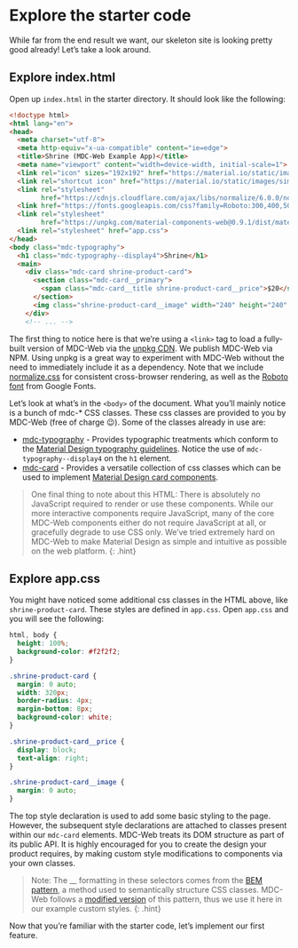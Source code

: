 <!--docs:
title: "2. Explore the starter code"
layout: landing
section: codelab
path: /codelab/2-explore/
-->

<link rel="stylesheet" href="css/codelab.css" />

# Explore the starter code

While far from the end result we want, our skeleton site is looking pretty good already! Let’s take a look around.

## Explore index.html

Open up `index.html` in the starter directory. It should look like the following:

```html
<!doctype html>
<html lang="en">
<head>
  <meta charset="utf-8">
  <meta http-equiv="x-ua-compatible" content="ie=edge">
  <title>Shrine (MDC-Web Example App)</title>
  <meta name="viewport" content="width=device-width, initial-scale=1">
  <link rel="icon" sizes="192x192" href="https://material.io/static/images/simple-lp/favicons/components-192x192.png">
  <link rel="shortcut icon" href="https://material.io/static/images/simple-lp/favicons/components-72x72.png">
  <link rel="stylesheet"
        href="https://cdnjs.cloudflare.com/ajax/libs/normalize/6.0.0/normalize.min.css">
  <link href="https://fonts.googleapis.com/css?family=Roboto:300,400,500,700" rel="stylesheet">
  <link rel="stylesheet"
        href="https://unpkg.com/material-components-web@0.9.1/dist/material-components-web.min.css">
  <link rel="stylesheet" href="app.css">
</head>
<body class="mdc-typography">
  <h1 class="mdc-typography--display4">Shrine</h1>
  <main>
    <div class="mdc-card shrine-product-card">
      <section class="mdc-card__primary">
        <span class="mdc-card__title shrine-product-card__price">$20</span>
      </section>
      <img class="shrine-product-card__image" width="240" height="240" alt="Sunglasses" src="assets/sunnies.png">
    </div>
    <!-- ... -->
```

The first thing to notice here is that we’re using a `<link>` tag to load a fully-built version of MDC-Web via the [unpkg CDN](https://unpkg.com/#/). We publish MDC-Web via NPM. Using unpkg is a great way to experiment with MDC-Web without the need to immediately include it as a dependency. Note that we include [normalize.css](https://necolas.github.io/normalize.css/) for consistent cross-browser rendering, as well as the [Roboto font](https://fonts.google.com/specimen/Roboto) from Google Fonts.


Let’s look at what’s in the `<body>` of the document. What you’ll mainly notice is a bunch of mdc-* CSS classes. These css classes are provided to you by MDC-Web (free of charge 😉). Some of the classes already in use are:

- [mdc-typography](https://github.com/material-components/material-components-web/tree/master/packages/mdc-typography) - Provides typographic treatments which conform to the [Material Design typography guidelines](https://material.google.com/style/typography.html). Notice the use of `mdc-typography--display4` on the `h1` element.
- [mdc-card](https://github.com/material-components/material-components-web/tree/master/packages/mdc-card) -  Provides a versatile collection of css classes which can be used to implement [Material Design card components](https://material.io/guidelines/components/cards.html).

> One final thing to note about this HTML: There is absolutely no JavaScript required to render or use these components. While our more interactive components require JavaScript, many of the core MDC-Web components either do not require JavaScript at all, or gracefully degrade to use CSS only. We’ve tried extremely hard on MDC-Web to make Material Design as simple and intuitive as possible on the web platform.
{: .hint}

## Explore app.css

You might have noticed some additional css classes in the HTML above, like `shrine-product-card`. These styles are defined in `app.css`. Open `app.css` and you will see the following:

```css
html, body {
  height: 100%;
  background-color: #f2f2f2;
}

.shrine-product-card {
  margin: 0 auto;
  width: 320px;
  border-radius: 4px;
  margin-bottom: 8px;
  background-color: white;
}

.shrine-product-card__price {
  display: block;
  text-align: right;
}

.shrine-product-card__image {
  margin: 0 auto;
}
```

The top style declaration is used to add some basic styling to the page. However, the subsequent style declarations are attached to classes present within our `mdc-card` elements. MDC-Web treats its DOM structure as part of its public API. It is highly encouraged for you to create the design your product requires, by making custom style modifications to components via your own classes.

> Note: The __ formatting in these selectors comes from the [BEM pattern](http://getbem.com/), a method used to semantically structure CSS classes. MDC-Web follows a [modified version](https://csswizardry.com/2013/01/mindbemding-getting-your-head-round-bem-syntax/) of this pattern, thus we use it here in our example custom styles.
{: .hint}

Now that you’re familiar with the starter code, let’s implement our first feature.
